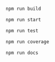 ```sh
npm run build
```

```sh
npm run start
```

```sh
npm run test
```

```sh
npm run coverage
```

```sh
npm run docs
```
